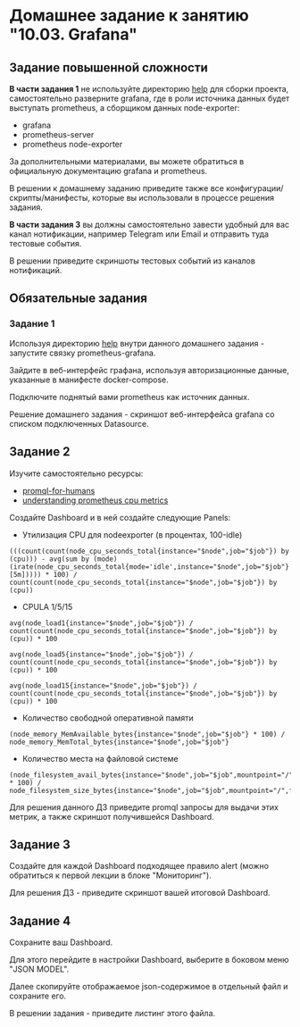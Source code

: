 # Домашнее задание к занятию "10.03. Grafana"

## Задание повышенной сложности

**В части задания 1** не используйте директорию [help](./help) для сборки проекта, самостоятельно разверните grafana, где в 
роли источника данных будет выступать prometheus, а сборщиком данных node-exporter:
- grafana
- prometheus-server
- prometheus node-exporter

За дополнительными материалами, вы можете обратиться в официальную документацию grafana и prometheus.

В решении к домашнему заданию приведите также все конфигурации/скрипты/манифесты, которые вы 
использовали в процессе решения задания.

**В части задания 3** вы должны самостоятельно завести удобный для вас канал нотификации, например Telegram или Email
и отправить туда тестовые события.

В решении приведите скриншоты тестовых событий из каналов нотификаций.

## Обязательные задания

### Задание 1
Используя директорию [help](./help) внутри данного домашнего задания - запустите связку prometheus-grafana.

Зайдите в веб-интерфейс графана, используя авторизационные данные, указанные в манифесте docker-compose.

Подключите поднятый вами prometheus как источник данных.

Решение домашнего задания - скриншот веб-интерфейса grafana со списком подключенных Datasource.

## Задание 2
Изучите самостоятельно ресурсы:
- [promql-for-humans](https://timber.io/blog/promql-for-humans/#cpu-usage-by-instance)
- [understanding prometheus cpu metrics](https://www.robustperception.io/understanding-machine-cpu-usage)

Создайте Dashboard и в ней создайте следующие Panels:
- Утилизация CPU для nodeexporter (в процентах, 100-idle)
```
(((count(count(node_cpu_seconds_total{instance="$node",job="$job"}) by (cpu))) - avg(sum by (mode)(irate(node_cpu_seconds_total{mode='idle',instance="$node",job="$job"}[5m])))) * 100) / count(count(node_cpu_seconds_total{instance="$node",job="$job"}) by (cpu))
```
- CPULA 1/5/15
```
avg(node_load1{instance="$node",job="$job"}) /  count(count(node_cpu_seconds_total{instance="$node",job="$job"}) by (cpu)) * 100

avg(node_load5{instance="$node",job="$job"}) /  count(count(node_cpu_seconds_total{instance="$node",job="$job"}) by (cpu)) * 100

avg(node_load15{instance="$node",job="$job"}) /  count(count(node_cpu_seconds_total{instance="$node",job="$job"}) by (cpu)) * 100
```
- Количество свободной оперативной памяти
```
(node_memory_MemAvailable_bytes{instance="$node",job="$job"} * 100) / node_memory_MemTotal_bytes{instance="$node",job="$job"}
```
- Количество места на файловой системе
```
(node_filesystem_avail_bytes{instance="$node",job="$job",mountpoint="/",fstype!="rootfs"} * 100) / node_filesystem_size_bytes{instance="$node",job="$job",mountpoint="/",fstype!="rootfs"}
```
Для решения данного ДЗ приведите promql запросы для выдачи этих метрик, а также скриншот получившейся Dashboard.

## Задание 3
Создайте для каждой Dashboard подходящее правило alert (можно обратиться к первой лекции в блоке "Мониторинг").

Для решения ДЗ - приведите скриншот вашей итоговой Dashboard.

## Задание 4
Сохраните ваш Dashboard.

Для этого перейдите в настройки Dashboard, выберите в боковом меню "JSON MODEL".

Далее скопируйте отображаемое json-содержимое в отдельный файл и сохраните его.

В решении задания - приведите листинг этого файла.
